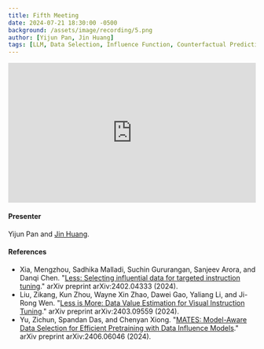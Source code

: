 ```yaml
---
title: Fifth Meeting
date: 2024-07-21 18:30:00 -0500
background: /assets/image/recording/5.png
author: [Yijun Pan, Jin Huang]
tags: [LLM, Data Selection, Influence Function, Counterfactual Prediction]
---
```


<style>
.video-container {
  position: relative;
  padding-bottom: 56.25%; /* 16:9 aspect ratio */
  height: 0;
  overflow: hidden;
  max-width: 100%;
  background: #000;
}

.video-container iframe {
  position: absolute;
  top: 0;
  left: 0;
  width: 100%;
  height: 100%;
  border: 0;
}
</style>

<div class="video-container">
  <iframe width="560" height="315" src="https://www.youtube.com/embed/NZm_6iFgB08" frameborder="0" allow="accelerometer; autoplay; clipboard-write; encrypted-media; gyroscope; picture-in-picture" allowfullscreen></iframe>
</div>

#### Presenter

Yijun Pan and [Jin Huang](https://jn-huang.github.io/).

#### References

- Xia, Mengzhou, Sadhika Malladi, Suchin Gururangan, Sanjeev Arora, and Danqi Chen. "[Less: Selecting influential data for targeted instruction tuning](https://arxiv.org/abs/2402.04333)." arXiv preprint arXiv:2402.04333 (2024).
- Liu, Zikang, Kun Zhou, Wayne Xin Zhao, Dawei Gao, Yaliang Li, and Ji-Rong Wen. "[Less is More: Data Value Estimation for Visual Instruction Tuning](https://arxiv.org/abs/2403.09559)." arXiv preprint arXiv:2403.09559 (2024).
- Yu, Zichun, Spandan Das, and Chenyan Xiong. "[MATES: Model-Aware Data Selection for Efficient Pretraining with Data Influence Models](https://arxiv.org/abs/2406.06046)." arXiv preprint arXiv:2406.06046 (2024).
